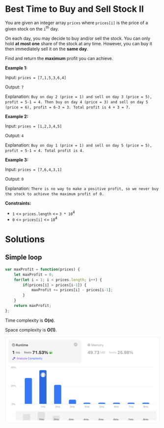 # Best Time to Buy and Sell Stock II

You are given an integer array `prices` where `prices[i]` is the price of a given stock on the `i`<sup>th</sup> day.

On each day, you may decide to buy and/or sell the stock. You can only hold **at most one** share of the stock at any time. However, you can buy it then immediately sell it on the **same day**.

Find and return the **maximum** profit you can achieve.

 

**Example 1:**

Input: `prices = [7,1,5,3,6,4]`

Output: `7`

Explanation: `Buy on day 2 (price = 1) and sell on day 3 (price = 5), profit = 5-1 = 4.
Then buy on day 4 (price = 3) and sell on day 5 (price = 6), profit = 6-3 = 3.
Total profit is 4 + 3 = 7.`

**Example 2:**

Input: `prices = [1,2,3,4,5]`

Output: `4`

Explanation: `Buy on day 1 (price = 1) and sell on day 5 (price = 5), profit = 5-1 = 4.
Total profit is 4.`

**Example 3:**

Input: `prices = [7,6,4,3,1]`

Output: `0`

Explanation: `There is no way to make a positive profit, so we never buy the stock to achieve the maximum profit of 0.`

**Constraints:**

- `1` <= `prices.length` <= `3 * 10`<sup>4</sup>
- `0` <= `prices[i]` <= `10`<sup>4</sup>

# Solutions

## Simple loop

```javascript
var maxProfit = function(prices) {
    let maxProfit = 0;
    for(let i = 1; i < prices.length; i++) {
        if(prices[i] > prices[i-1]) {
            maxProfit += prices[i] - prices[i-1];
        }
    }
    return maxProfit;
};
```

Time complexity is **O(n)**.

Space complexity is **O(1)**.

<img src="./simple-loop.png" style="width: 600px" alt="Simple loop"/>
